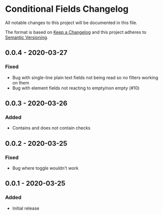 # Conditional Fields Changelog

All notable changes to this project will be documented in this file.

The format is based on [Keep a Changelog](http://keepachangelog.com/) and this project adheres to [Semantic Versioning](http://semver.org/).

## 0.0.4 - 2020-03-27
### Fixed
- Bug with single-line plain text fields not being read so no filters working on them
- Bug with element fields not reacting to empty/non empty (#10)

## 0.0.3 - 2020-03-26
### Added
- Contains and does not contain checks

## 0.0.2 - 2020-03-25
### Fixed
- Bug where toggle wouldn't work

## 0.0.1 - 2020-03-25
### Added
- Initial release
